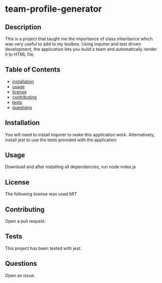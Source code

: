 # team-profile-generator

## Description
This is a project that taught me the importance of class inheritance which was very useful to add to my toolbox. Using inquirer and test driven development, the application lets you build a team and automatically render it to HTML file. 

## Table of Contents
* [installation](#installation)
* [usage](#usage)
* [license](#license)
* [contributing](#contributing)
* [tests](#tests)
* [questions](#questions)


## Installation
You will need to install inquirer to make this application work. Alternatively, install jest to use the tests provided with the application

## Usage
Download and after installing all dependencies, run node index.js

## License
 The following license was used:MIT

## Contributing
Open a pull request.

## Tests
This project has been tested with jest.

## Questions
Open an issue.

